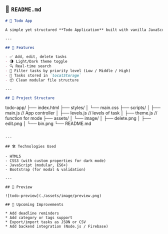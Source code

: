 ## 📄 `README.md`

```markdown
# 📝 Todo App

A simple yet structured **Todo Application** built with vanilla JavaScript, HTML, and CSS. This project is designed with a modular architecture and supports **Dark Mode**, **localStorage**, **filtering**, **searching**, and **task editing/deletion** — all without any frontend frameworks.

---

## 🚀 Features

- ✅ Add, edit, delete tasks
- 🌗 Light/Dark theme toggle
- 🔍 Real-time search
- 🎯 Filter tasks by priority level (Low / Middle / High)
- 💾 Tasks stored in `localStorage`
- 📦 Clean modular file structure

---

## 📁 Project Structure

```

todo-app/
├── index.html
├── styles/
│   └── main.css
├── scripts/
│   ├── main.js         // App controller
│   ├── levels.js       // levels of task
│   ├── theme.js        // function for mode
├── assets/
│   └── image/
│       ├── delete.png
│       ├── edit.png
│       └── bin.png
└── README.md

````

---

## 🛠️ Technologies Used

- HTML5
- CSS3 (with custom properties for dark mode)
- JavaScript (modular, ES6+)
- Bootstrap (for modal & validation)

---

## 📸 Preview

![todo-preview](./assets/image/preview.png)

## 🧩 Upcoming Improvements

* Add deadline reminders
* Add category or tags support
* Export/import tasks as JSON or CSV
* Add backend integration (Node.js / Firebase)

